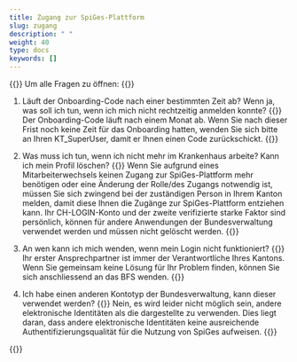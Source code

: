 ```yaml
---
title: Zugang zur SpiGes-Plattform 
slug: zugang 
description: " "
weight: 40
type: docs
keywords: []
---
```


{{<faqBlock>}}
Um alle Fragen zu öffnen: {{<collapsibleGroupCommand groupId="zugang">}}

1. Läuft der Onboarding-Code nach einer bestimmten Zeit ab? Wenn ja, was soll ich tun, wenn ich mich nicht rechtzeitig anmelden konnte? 
{{<collapsibleBlock groupId="zugang">}}
Der Onboarding-Code läuft nach einem Monat ab. Wenn Sie nach dieser Frist noch keine Zeit für das Onboarding hatten, wenden Sie sich bitte an Ihren KT_SuperUser, damit er Ihnen einen Code zurückschickt. 
{{</collapsibleBlock>}}

2. Was muss ich tun, wenn ich nicht mehr im Krankenhaus arbeite? Kann ich mein Profil löschen?
{{<collapsibleBlock groupId="zugang">}}
Wenn Sie aufgrund eines Mitarbeiterwechsels keinen Zugang zur SpiGes-Plattform mehr benötigen oder eine Änderung der Rolle/des Zugangs notwendig ist, müssen Sie sich zwingend bei der zuständigen Person in Ihrem Kanton melden, damit diese Ihnen die Zugänge zur SpiGes-Plattform entziehen kann. Ihr CH-LOGIN-Konto und der zweite verifizierte starke Faktor sind persönlich, können für andere Anwendungen der Bundesverwaltung verwendet werden und müssen nicht gelöscht werden.
{{</collapsibleBlock>}}

3. An wen kann ich mich wenden, wenn mein Login nicht funktioniert?
{{<collapsibleBlock groupId="zugang">}}
Ihr erster Ansprechpartner ist immer der Verantwortliche Ihres Kantons. Wenn Sie gemeinsam keine Lösung für Ihr Problem finden, können Sie sich anschliessend an das BFS wenden.
{{</collapsibleBlock>}}

4. Ich habe einen anderen Kontotyp der Bundesverwaltung, kann dieser verwendet werden? 
{{<collapsibleBlock groupId="zugang">}}
Nein, es wird leider nicht möglich sein, andere elektronische Identitäten als die dargestellte zu verwenden. Dies liegt daran, dass andere elektronische Identitäten keine ausreichende Authentifizierungsqualität für die Nutzung von SpiGes aufweisen.
{{</collapsibleBlock>}}

{{</faqBlock>}}